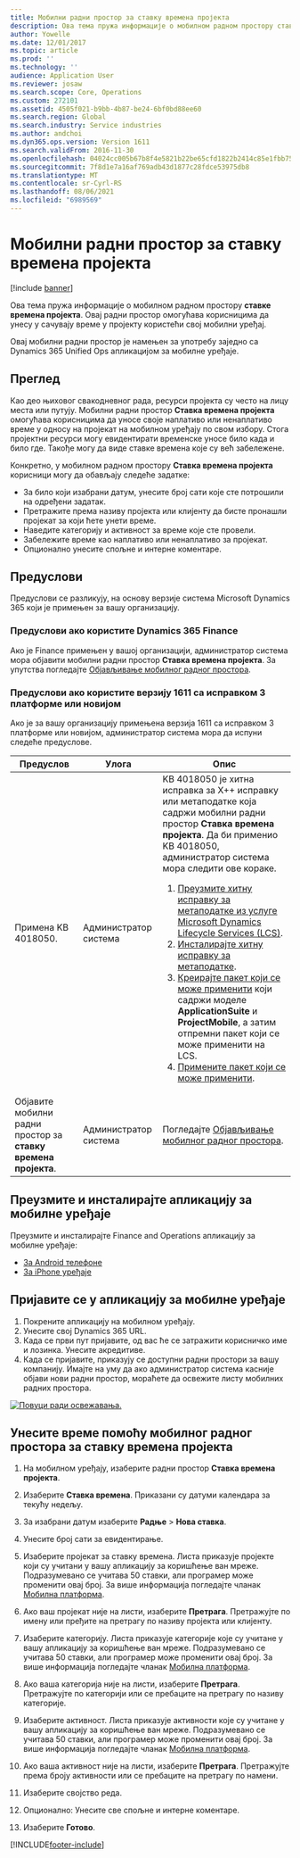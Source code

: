 ```yaml
---
title: Мобилни радни простор за ставку времена пројекта
description: Ова тема пружа информације о мобилном радном простору ставке времена пројекта. Овај радни простор омогућава корисницима да унесу у сачувају време у пројекту користећи свој мобилни уређај.
author: Yowelle
ms.date: 12/01/2017
ms.topic: article
ms.prod: ''
ms.technology: ''
audience: Application User
ms.reviewer: josaw
ms.search.scope: Core, Operations
ms.custom: 272101
ms.assetid: 4505f021-b9bb-4b87-be24-6bf0bd88ee60
ms.search.region: Global
ms.search.industry: Service industries
ms.author: andchoi
ms.dyn365.ops.version: Version 1611
ms.search.validFrom: 2016-11-30
ms.openlocfilehash: 04024cc005b67b8f4e5821b22be65cfd1822b2414c85e1fbb75c3b2ac4339dc4
ms.sourcegitcommit: 7f8d1e7a16af769adb43d1877c28fdce53975db8
ms.translationtype: MT
ms.contentlocale: sr-Cyrl-RS
ms.lasthandoff: 08/06/2021
ms.locfileid: "6989569"
---
```

# <a name="project-time-entry-mobile-workspace"></a>Мобилни радни простор за ставку времена пројекта

[!include [banner](../includes/banner.md)]

Ова тема пружа информације о мобилном радном простору **ставке времена пројекта**. Овај радни простор омогућава корисницима да унесу у сачувају време у пројекту користећи свој мобилни уређај.

Овај мобилни радни простор је намењен за употребу заједно са Dynamics 365 Unified Ops апликацијом за мобилне уређаје. 

## <a name="overview"></a>Преглед
Као део њиховог свакодневног рада, ресурси пројекта су често на лицу места или путују. Мобилни радни простор **Ставка времена пројекта** омогућава корисницима да уносе своје наплативо или ненаплативо време у односу на пројекат на мобилном уређају по свом избору. Стога пројектни ресурси могу евидентирати временске уносе било када и било где. Такође могу да виде ставке времена које су већ забележене. 

Конкретно, у мобилном радном простору **Ставка времена пројекта** корисници могу да обављају следеће задатке:

-   За било који изабрани датум, унесите број сати које сте потрошили на одређени задатак.
-   Претражите према називу пројекта или клијенту да бисте пронашли пројекат за који ћете унети време.
-   Наведите категорију и активност за време које сте провели.
-   Забележите време као наплативо или ненаплативо за пројекат.
-   Опционално унесите спољне и интерне коментаре.

## <a name="prerequisites"></a>Предуслови
Предуслови се разликују, на основу верзије система Microsoft Dynamics 365 који је примењен за вашу организацију.

### <a name="prerequisites-if-you-use-dynamics-365-finance"></a>Предуслови ако користите Dynamics 365 Finance
Ако је Finance примењен у вашој организацији, администратор система мора објавити мобилни радни простор **Ставка времена пројекта**. За упутства погледајте [Објављивање мобилног радног простора](/dynamics365/fin-ops-core/dev-itpro/mobile-apps/publish-mobile-workspace).

### <a name="prerequisites-if-you-use-version-1611-with-platform-update-3-or-later"></a>Предуслови ако користите верзију 1611 са исправком 3 платформе или новијом
Ако је за вашу организацију примењена верзија 1611 са исправком 3 платформе или новијом, администратор система мора да испуни следеће предуслове. 

<table>
<thead>
<tr class="header">
<th>Предуслов</th>
<th>Улога</th>
<th>Опис</th>
</tr>
</thead>
<tbody>
<tr class="odd">

<td>Примена KB 4018050.</td>
<td>Администратор система</td>
<td>KB 4018050 је хитна исправка за X++ исправку или метаподатке која садржи мобилни радни простор <strong>Ставка времена пројекта</strong>. Да би применио KB 4018050, администратор система мора следити ове кораке.
<ol>
<li><a href="/dynamics365/fin-ops-core/dev-itpro/migration-upgrade/download-hotfix-lcs">Преузмите хитну исправку за метаподатке из услуге Microsoft Dynamics Lifecycle Services (LCS)</a>.</li>
<li><a href="/dynamics365/fin-ops-core/dev-itpro/migration-upgrade/install-metadata-hotfix-package">Инсталирајте хитну исправку за метаподатке</a>.</li>
<li><a href="/dynamics365/fin-ops-core/dev-itpro/deployment/create-apply-deployable-package">Креирајте пакет који се може применити</a> који садржи моделе <strong>ApplicationSuite</strong> и <strong>ProjectMobile</strong>, а затим отпремни пакет који се може применити на LCS.</li>
<li><a href="/dynamics365/fin-ops-core/dev-itpro/deployment/apply-deployable-package-system">Примените пакет који се може применити</a>.</li>

</ol></td>
</tr>
<tr class="even">
<td>Објавите мобилни радни простор за <strong>ставку времена пројекта</strong>.</td>
<td>Администратор система</td>
<td>Погледајте <a href="/dynamics365/fin-ops-core/dev-itpro/mobile-apps/publish-mobile-workspace">Објављивање мобилног радног простора</a>.</td>
</tr>
</tbody>
</table>

## <a name="download-and-install-the-mobile-app"></a>Преузмите и инсталирајте апликацију за мобилне уређаје

Преузмите и инсталирајте Finance and Operations апликацију за мобилне уређаје:

-   [За Android телефоне](https://go.microsoft.com/fwlink/?linkid=850662)
-   [За iPhone уређаје](https://go.microsoft.com/fwlink/?linkid=850663)

## <a name="sign-in-to-the-mobile-app"></a>Пријавите се у апликацију за мобилне уређаје
1.  Покрените апликацију на мобилном уређају.
2.  Унесите свој Dynamics 365 URL.
3.  Када се први пут пријавите, од вас ће се затражити корисничко име и лозинка. Унесите акредитиве.
4.  Када се пријавите, приказују се доступни радни простори за вашу компанију. Имајте на уму да ако администратор система касније објави нови радни простор, мораћете да освежите листу мобилних радних простора.

[![Повуци ради освежавања.](./media/pull-to-refresh-list-of-workspaces-183x300.png)](./media/pull-to-refresh-list-of-workspaces.png)

## <a name="enter-time-by-using-the-project-time-entry-mobile-workspace"></a>Унесите време помоћу мобилног радног простора за ставку времена пројекта
1.  На мобилном уређају, изаберите радни простор **Ставка времена пројекта**.
2.  Изаберите **Ставка времена**. Приказани су датуми календара за текућу недељу.
3.  За изабрани датум изаберите **Радње** &gt; **Нова ставка**.
4.  Унесите број сати за евидентирање.
5.  Изаберите пројекат за ставку времена. Листа приказује пројекте који су учитани у вашу апликацију за коришћење ван мреже. Подразумевано се учитава 50 ставки, али програмер може променити овај број. За више информација погледајте чланак [Мобилна платформа](/dynamics365/fin-ops-core/dev-itpro/mobile-apps/mobile-app-home-page).
6.  Ако ваш пројекат није на листи, изаберите **Претрага**. Претражујте по имену или пређите на претрагу по називу пројекта или клијенту.
7.  Изаберите категорију. Листа приказује категорије које су учитане у вашу апликацију за коришћење ван мреже. Подразумевано се учитава 50 ставки, али програмер може променити овај број. За више информација погледајте чланак [Мобилна платформа](/dynamics365/fin-ops-core/dev-itpro/mobile-apps/mobile-app-home-page).
8.  Ако ваша категорија није на листи, изаберите **Претрага**. Претражујте по категорији или се пребаците на претрагу по називу категорије.
9.  Изаберите активност. Листа приказује активности које су учитане у вашу апликацију за коришћење ван мреже. Подразумевано се учитава 50 ставки, али програмер може променити овај број. За више информација погледајте чланак [Мобилна платформа](/dynamics365/fin-ops-core/dev-itpro/mobile-apps/mobile-app-home-page).
10. Ако ваша активност није на листи, изаберите **Претрага**. Претражујте према броју активности или се пребаците на претрагу по намени.

11. Изаберите својство реда.
12. Опционално: Унесите све спољне и интерне коментаре.
13. Изаберите **Готово**.


[!INCLUDE[footer-include](../includes/footer-banner.md)]